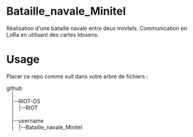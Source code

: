 # Bataille_navale_Minitel
 Réalisation d'une bataille navale entre deux minitels. Communication en LoRa en utilisant des cartes Idosens.

# Usage
 Placer ce repo comme suit dans votre arbre de fichiers :
 
 github  
&emsp;|  
&emsp;|--RIOT-OS  
&emsp;|&emsp;|--RIOT  
&emsp;|  
&emsp;|--username  
&emsp;|&emsp;|--Bataille_navale_Minitel  
